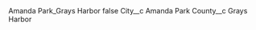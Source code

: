 <?xml version="1.0" encoding="UTF-8"?>
<CustomMetadata xmlns="http://soap.sforce.com/2006/04/metadata" xmlns:xsi="http://www.w3.org/2001/XMLSchema-instance" xmlns:xsd="http://www.w3.org/2001/XMLSchema">
    <label>Amanda Park_Grays Harbor</label>
    <protected>false</protected>
    <values>
        <field>City__c</field>
        <value xsi:type="xsd:string">Amanda Park</value>
    </values>
    <values>
        <field>County__c</field>
        <value xsi:type="xsd:string">Grays Harbor</value>
    </values>
</CustomMetadata>
